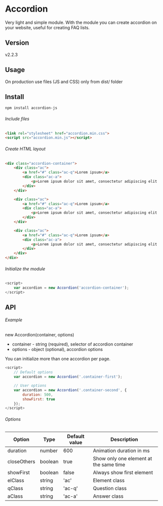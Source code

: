 # Accordion
Very light and simple module. With the module you can create accordion on your website, useful for creating FAQ lists.

## Version
v2.2.3

## Usage
On production use files (JS and CSS) only from dist/ folder

## Install
```
npm install accordion-js
```

###### Include files
```html
<link rel="stylesheet" href="accordion.min.css"> 
<script src="accordion.min.js"></script>  
```

###### Create HTML layout
```html
<div class="accordion-container">
	<div class="ac">
	    <a href="#" class="ac-q">Lorem ipsum</a>
	    <div class="ac-a">
	        <p>Lorem ipsum dolor sit amet, consectetur adipiscing elit. Nam quis lacinia nibh.</p>
	    </div>
	</div>

	<div class="ac">
	    <a href="#" class="ac-q">Lorem ipsum</a>
	    <div class="ac-a">
	        <p>Lorem ipsum dolor sit amet, consectetur adipiscing elit. Nam quis lacinia nibh.</p>
	    </div>
	</div>	

	<div class="ac">
	    <a href="#" class="ac-q">Lorem ipsum</a>
	    <div class="ac-a">
	        <p>Lorem ipsum dolor sit amet, consectetur adipiscing elit. Nam quis lacinia nibh.</p>
	    </div>
	</div>
</div>
```

###### Initialize the module
```javascript
<script>
	var accordion = new Accordion('accordion-container');	
</script>
```

## API

###### Example
new Accordion(container, options)

* container - string (required), selector of accordion container 
* options - object (optional), accordion options

You can initialize more than one accordion per page.
```javascript
<script>
	// Default options
	var accordion = new Accordion('.container-first');	

	// User options
	var accordion = new Accordion('.container-second', {
		duration: 500,
		showFirst: true
	});	
</script>
```

###### Options

| Option  | Type | Default value | Description |
| ----- | ----- | ----- | ----- |
| duration | number | 600 | Animation duration in ms |
| closeOthers | boolean | true | Show only one element at the same time |
| showFirst | boolean | false | Always show first element |
| elClass | string | 'ac' | Element class |
| qClass | string | 'ac-q' | Question class |
| aClass | string | 'ac-a' | Answer class |